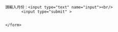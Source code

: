 <!DOCTYPE html>
<html>
<head>
	<title>FROM NOW TO DEAD</title>
</head>
<body>

<form action="hw4.php" method="get">

	請輸入月份：<input type="text" name="input"><br/>
		   <input type="submit" >

		
	</form>
</body>
</html>

